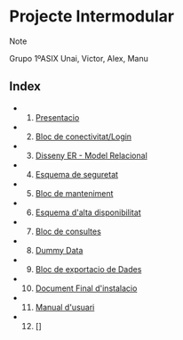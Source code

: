 # Projecte Intermodular 
> [!NOTE]
> Grupo 1ºASIX Unai, Victor, Alex, Manu
## Index
-  1. [Presentacio]()
-  2. [Bloc de conectivitat/Login]()
-  3. [Disseny ER - Model Relacional]()
-  4. [Esquema de seguretat]()
-  5. [Bloc de manteniment]()
-  6. [Esquema d'alta disponibilitat]()
-  7. [Bloc de consultes]()
-  8. [Dummy Data]()
-  9. [Bloc de exportacio de Dades]()
-  10. [Document Final d'instalacio]()
-  11. [Manual d'usuari]()
-  12. []

